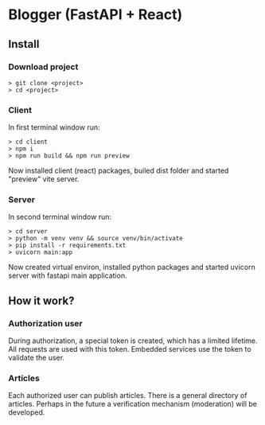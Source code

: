 # Blogger (FastAPI + React)

## Install
### Download project
```
> git clone <project>
> cd <project>
```

### Client
In first terminal window run:
```
> cd client
> npm i
> npm run build && npm run preview
```
Now installed client (react) packages, builed dist folder and started "preview" vite server.

### Server
In second terminal window run:
```
> cd server
> python -m venv venv && source venv/bin/activate
> pip install -r requirements.txt
> uvicorn main:app
```
Now created virtual environ, installed python packages and started uvicorn server with fastapi main application.

## How it work?
### Authorization user
During authorization, a special token is created, which has a limited lifetime. All requests are used with this token.
Embedded services use the token to validate the user.

### Articles
Each authorized user can publish articles. There is a general directory of articles.
Perhaps in the future a verification mechanism (moderation) will be developed.
